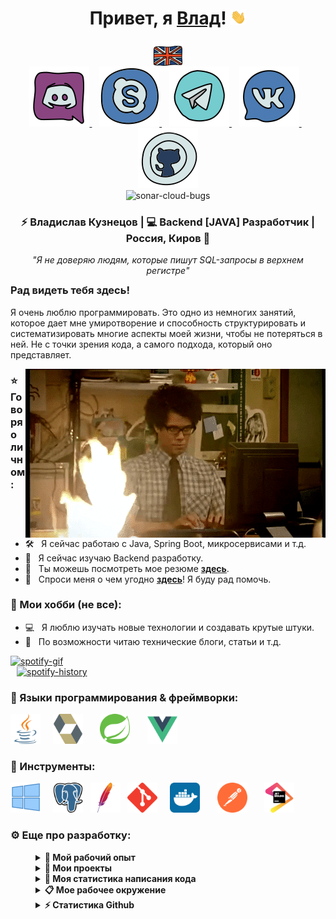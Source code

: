 <!--suppress HtmlDeprecatedAttribute -->
<h1 align="center">
    Привет, я <a href="https://github.com/Bangerok">Влад</a>!
    <img alt="Hi!" src="https://raw.githubusercontent.com/Bangerok/Bangerok/master/assets/hand.gif" width="25px">
</h1>

<div align="center">
    <a href="https://github.com/Bangerok/Bangerok/blob/master/docs/README.md">
        <img alt="english-version" src="https://raw.githubusercontent.com/Bangerok/Bangerok/master/assets/languages/english.png"/>
    </a>
</div>

<div align="center" style="margin-top: -10px">
    <div>
        <a href="https://discord.gg/mBqXgxTM6v">
            <img alt="discord-url" src="https://raw.githubusercontent.com/Bangerok/Bangerok/master/assets/contacts/discord.svg"/>
        </a>&nbsp;&nbsp;
        <a href="https://join.skype.com/invite/mXfIgnyt02Nx">
            <img alt="skype-url" src="https://raw.githubusercontent.com/Bangerok/Bangerok/master/assets/contacts/skype.svg"/>
        </a>&nbsp;&nbsp;
        <a href="https://t.me/Bangerok">
            <img alt="telegram-url" src="https://raw.githubusercontent.com/Bangerok/Bangerok/master/assets/contacts/telegram.svg"/>
        </a>&nbsp;&nbsp;
        <a href="https://vk.com/vladislav_kuznetsov">
            <img alt="vk-url" src="https://raw.githubusercontent.com/Bangerok/Bangerok/master/assets/contacts/vk.svg"/>
        </a>&nbsp;&nbsp;
        <a href="https://github.com/Bangerok">
            <img alt="github-url" src="https://raw.githubusercontent.com/Bangerok/Bangerok/master/assets/contacts/github.svg"/>
        </a>
    </div>
</div>

<div align="center">
    <img src="https://komarev.com/ghpvc/?username=Bangerok&color=1A4730&label=PROFILE+VIEWS" height="25" alt="sonar-cloud-bugs" />
</div>

<div align="center">
    <h3>
        ⚡ Владислав Кузнецов | 💻 Backend [JAVA] Разработчик | Россия, Киров 🏰 
    </h3>
</div>

<div align="center" style="margin-bottom: -10px">
    <i>"Я не доверяю людям, которые пишут SQL-запросы в верхнем регистре"</i>
</div>

### Рад видеть тебя здесь! &nbsp;
Я очень люблю программировать. Это одно из немногих занятий, которое дает мне умиротворение и способность 
структурировать и систематизировать многие аспекты моей жизни, чтобы не потеряться в ней. Не с точки зрения кода, 
а самого подхода, который оно представляет.

<img align="right" alt="profile-gif" src="https://raw.githubusercontent.com/Bangerok/Bangerok/master/assets/profile.gif" />

### ⭐️ Говоря о личном:
- 🛠 &nbsp; Я сейчас работаю с Java, Spring Boot, микросервисами и т.д.
- 🚀 &nbsp; Я сейчас изучаю Backend разработку.
- 🚀 &nbsp; Ты можешь посмотреть мое резюме **[здесь](https://raw.githubusercontent.com/Bangerok/Bangerok/master/docs/resume/%5BRUS%5D%20Kuznetsov%20V.A.%20Java%20Developer.pdf)**.
- 💬 &nbsp; Спроси меня о чем угодно **[здесь](https://github.com/Bangerok/Bangerok/issues/1)**! Я буду рад помочь.

### 🌌 Мои хобби (не все):
- 💻 &nbsp; Я люблю изучать новые технологии и создавать крутые штуки.
- 📰 &nbsp; По возможности читаю технические блоги, статьи и т.д.

<a href="https://spotify-github-profile.vercel.app/api/view?uid=knao876cqdze6lu78as93r3gz&redirect=true">
    <img alt="spotify-gif" src="https://spotify-github-profile.vercel.app/api/view?uid=knao876cqdze6lu78as93r3gz&cover_image=true&theme=novatorem" />
</a><br />

<a href="https://open.spotify.com/user/knao876cqdze6lu78as93r3gz">
    <img alt="spotify-history" style="margin-left: 10px" src="https://spotify-recently-played-readme.vercel.app/api?user=knao876cqdze6lu78as93r3gz&width=300&count=3" />
</a>

### 🔨 Языки программирования & фреймворки:
<a href="https://adoptopenjdk.net/" target="_blank"><img src="https://raw.githubusercontent.com/Bangerok/Bangerok/master/assets/technologies/java.svg" alt="java" height="48px"/></a> &nbsp; &nbsp;
<a href="http://hibernate.org/orm/documentation/getting-started/" target="_blank"><img src="https://raw.githubusercontent.com/Bangerok/Bangerok/master/assets/technologies/hibernate.svg" alt="hibernate" height="48px"/></a> &nbsp; &nbsp; &nbsp;
<a href="https://spring.io/guides/gs/spring-boot/" target="_blank"><img src="https://raw.githubusercontent.com/Bangerok/Bangerok/master/assets/technologies/spring.svg" alt="spring" height="48px"/></a> &nbsp; &nbsp; &nbsp;
<a href="https://vuejs.org/v2/guide/" target="_blank"><img src="https://raw.githubusercontent.com/Bangerok/Bangerok/master/assets/technologies/vuejs.svg" alt="vue" height="48px"/></a> &nbsp; &nbsp; &nbsp;

### 🔨 Инструменты:
<a href="https://www.microsoft.com/ru-ru/software-download/windows10" target="_blank"><img src="https://raw.githubusercontent.com/Bangerok/Bangerok/master/assets/tools/windows-10.svg" alt="windows" height="48px"/></a>  &nbsp; &nbsp;
<a href="https://www.postgresqltutorial.com/postgresql-getting-started/" target="_blank"><img src="https://raw.githubusercontent.com/Bangerok/Bangerok/master/assets/tools/postgres.svg" alt="postgres" height="48px"/></a>  &nbsp;
<a href="https://maven.apache.org/guides/getting-started/" target="_blank"><img src="https://raw.githubusercontent.com/Bangerok/Bangerok/master/assets/tools/maven.svg" alt="maven" height="48px"/></a> &nbsp;
<a href="https://git-scm.com/book/en/v2/Getting-Started-First-Time-Git-Setup" target="_blank"><img src="https://raw.githubusercontent.com/Bangerok/Bangerok/master/assets/tools/git.svg" alt="git" height="48px"/></a> &nbsp; &nbsp;
<a href="https://www.docker.com/get-started" target="_blank"><img src="https://raw.githubusercontent.com/Bangerok/Bangerok/master/assets/tools/docker.svg" alt="docker" height="48px"/></a> &nbsp; &nbsp; &nbsp;
<a href="https://www.postman.com/downloads/" target="_blank"><img src="https://raw.githubusercontent.com/Bangerok/Bangerok/master/assets/tools/postman.svg" alt="postman" height="48px"/></a> &nbsp; &nbsp; &nbsp;
<a href="https://www.jetbrains.com/ru-ru/idea/download/#section=windows" target="_blank"><img src="https://raw.githubusercontent.com/Bangerok/Bangerok/master/assets/tools/jetbrains.svg" alt="jetbrains" height="48px"/></a>


### ⚙️ Еще про разработку:
<details style="margin-left: 40px">
  <summary><b>💼 Мой рабочий опыт</b></summary>
  <table>
    <thead>
      <tr>
        <th>Название</th>
        <th>Обязанности</th>
        <th>Длительность</th>
      </tr>
    </thead>
    <tbody>
      <tr>
        <td><b>Backend Java разработчик в <a href="https://docshouse.ru/">"Ланит"</a></b></td>
        <td>
          <ol>
            <li>Участие в разработке, поддержке и тестировании продукта компании - <b>DocsHouse</b>;</li>
            <li>Обмен опытом с другими разработчиками компании;</li>
            <li>Своевременное логирование выполненных задач;</li>
            <li>Тестирование разработанного кода, исправление возникающих ошибок.</li>
          </ol>
        </td>
        <td>Июнь 2021 - Настоящее время</td>
      </tr>
      <tr>
        <td><b>FullStack Java разработчик в "СмартЛайт"</b></td>
        <td>
          <ol>
            <li>Участие в поддержке и доработке приложений заказчиков;</li>
            <li>Общение с заказчиками;</li>
            <li>Обмен опытом с другими разработчиками компании;</li>
            <li>Своевременное логирование выполненных задач;</li>
            <li>Тестирование разработанного кода, исправление возникающих ошибок.</li>
          </ol>
        </td>
        <td>Ноябрь 2018 - Май 2021</td>
      </tr>
      <tr>
        <td><b>FullStack Java разработчик в <!--suppress HttpUrlsUsage--><a href="http://www.kn-k.ru/">"Находка АИС"</a></b></td>
        <td>
          <ol>
            <li>Разработка и поддержка проекта <b>“АИС Управление”</b> (Опека);</li>
            <li>Общение с заказчиками;</li>
            <li>Тестирование разработанного кода, исправление возникающих ошибок;</li>
            <li>Установка, настройка и обновление приложения на локальном стенде и у заказчика.</li>
          </ol>
        </td>
        <td>Май 2017 - Ноябрь 2018</td>
      </tr>
      <tr>
        <td><b>FullStack Java разработчик в <a href="https://www.eurekabpo.ru/en/">"Эврика Би Пи O"</a></b></td>
        <td>
          <ol>
            <li>Участие в разработке крупных российских и зарубежных проектов компании на платформе Alfresco, 
                таких как <b>"ФАРДО"</b>, <b>"PROJECTFUSION"</b>;</li>
            <li>Общение с заказчиками;</li>
            <li>Обмен опытом с другими разработчиками компании;</li>
            <li>Своевременное логирование выполненных задач в Jira;</li>
            <li>Тестирование разработанного кода, исправление возникающих ошибок;</li>
            <li>Установка и настройка приложений на тестовых стендах.</li>
          </ol>
        </td>
        <td>Октябрь 2016 - Май 2017</td>
      </tr>
    </tbody>
  </table>
</details>

<details style="margin-left: 40px">
  <summary><b>🌌 Мои проекты </b></summary>

  <br />
  <a href="https://github.com/NinjaEnterprise/Ninja">
    <img alt="ninja-repo" align="center" src="https://github-readme-stats.vercel.app/api/pin/?username=NinjaEnterprise&repo=Ninja&theme=dark&hide_border=true" />
  </a>

  <a href="https://github.com/NinjaEnterprise/NinjaClient">
    <img alt="ninja-client-repo" align="center" src="https://github-readme-stats.vercel.app/api/pin/?username=NinjaEnterprise&repo=NinjaClient&theme=dark&hide_border=true" />
  </a><br />

  <a href="https://github.com/NinjaEnterprise/NinjaConfiguration">
    <img alt="ninja-configuration-repo" align="center" src="https://github-readme-stats.vercel.app/api/pin/?username=NinjaEnterprise&repo=NinjaConfiguration&theme=dark&hide_border=true" />
  </a>

  <a href="https://github.com/NinjaEnterprise/NinjaTemplate">
    <img alt="ninja-template-repo" align="center" src="https://github-readme-stats.vercel.app/api/pin/?username=NinjaEnterprise&repo=NinjaTemplate&theme=dark&hide_border=true" />
  </a><br />

  <a href="https://github.com/FunProjectsForSoul/FunTemplate">
    <img alt="ninja-template-repo" align="center" src="https://github-readme-stats.vercel.app/api/pin/?username=FunProjectsForSoul&repo=FunTemplate&theme=dark&hide_border=true" />
  </a>

  <a href="https://github.com/FunProjectsForSoul/Vertex">
    <img alt="ninja-client-repo" align="center" src="https://github-readme-stats.vercel.app/api/pin/?username=FunProjectsForSoul&repo=Vertex&theme=dark&hide_border=true" />
  </a><br />

  <a href="https://github.com/FunProjectsForSoul/TractorMoving">
    <img alt="ninja-configuration-repo" align="center" src="https://github-readme-stats.vercel.app/api/pin/?username=FunProjectsForSoul&repo=TractorMoving&theme=dark&hide_border=true" />
  </a><br /><br />
</details>

<details style="margin-left: 40px">
  <summary><b>🍻 Моя статистика написания кода </b></summary>

<!--START_SECTION:waka-->
<!--END_SECTION:waka-->
</details>

<details style="margin-left: 40px">	
  <summary><b>📋 Мое рабочее окружение</b></summary>
  <ul>
    <li><b>PC:</b> CPU - R5 3600; RAM - 16GB; ROM - SSD 256GB;</li>
    <li><b>Браузер:</b> Google Chrome;</li>
    <li><b>IDE:</b> Intellij Idea - the best editor out there;</li>
    <li><b>Изучаю, чтобы оставаться в курсе:</b> Google поиск, Books, Habr, Baeldung и Youtube.</li>
  </ul>	

  <pre>
    <code>
        System Information
        ------------------------------------------
        OS: Windows 10
        Kernel: 1909, Build ver. 18363.418
        WM: Windows Explorer
        Shell: powershell
        Terminal: alacritty 0.7.2
        Resolution: 1920x1080
        Theme: Dark
        CPU: Intel Core i5 2400 @ 2.4GHz
        GPU: Nvidia GeForce GTX 1050
        Memory:  3072MB / 12288MB
    </code>
  </pre>
</details>

<details style="margin-left: 40px">	
  <summary><b>⚡ Статистика Github</b></summary>

  <br />
  <img alt="streaks" src="https://github-readme-streak-stats.herokuapp.com/?user=Bangerok&hide_border=true&theme=dark" />
  <img alt="stats" src="https://github-readme-stats.vercel.app/api?username=Bangerok&theme=dark&show_icons=true&hide_border=true&hide_title=true" />
  <img alt="waka-time" src="https://github-readme-stats.vercel.app/api/wakatime?username=Bangerok&theme=dark&hide_border=true&hide_title=true" /><br />
</details>